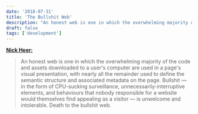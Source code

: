 ```yaml
---
date: '2018-07-31'
title: 'The Bullshit Web'
description: "An honest web is one in which the overwhelming majority of the code and assets downloaded to a user's computer are used in a page's visual presentation, with nearly all the remainder used to define the semantic structure and associated metadata on the page. Bullshit — in the form of CPU-sucking surveillance, unnecessarily-interruptive elements, and behaviours that nobody responsible for a website would themselves find appealing as a visitor — is unwelcome and intolerable."
draft: false
tags: ['development']
---
```


**[Nick Heer:](https://pxlnv.com/blog/bullshit-web/)**

> An honest web is one in which the overwhelming majority of the code and assets downloaded to a user's computer are used in a page's visual presentation, with nearly all the remainder used to define the semantic structure and associated metadata on the page. Bullshit — in the form of CPU-sucking surveillance, unnecessarily-interruptive elements, and behaviours that nobody responsible for a website would themselves find appealing as a visitor — is unwelcome and intolerable.
> Death to the bullshit web.<!-- excerpt -->
